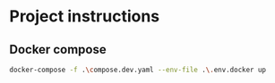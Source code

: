 # Project instructions

## Docker compose

```bash
docker-compose -f .\compose.dev.yaml --env-file .\.env.docker up
```